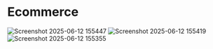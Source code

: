 # Ecommerce
![Screenshot 2025-06-12 155447](https://github.com/user-attachments/assets/4b2e8e1c-ab3e-4362-9faa-b530abe2313f)
![Screenshot 2025-06-12 155419](https://github.com/user-attachments/assets/1aa9b33c-a6b7-4c6e-b334-6865f2ecc50c)
![Screenshot 2025-06-12 155355](https://github.com/user-attachments/assets/99f433fb-4f6d-4810-9229-e8d2dc620c99)
